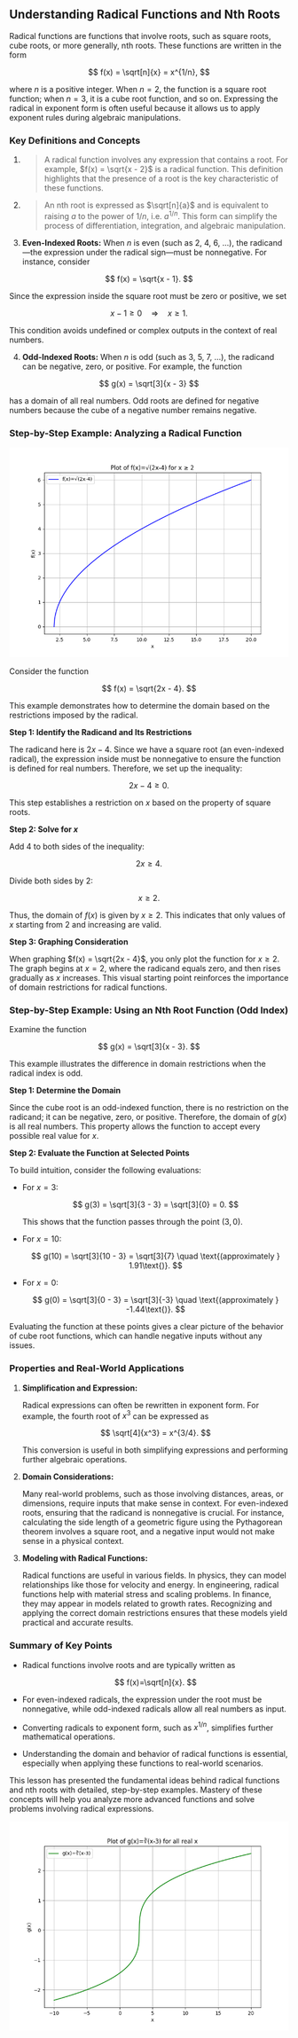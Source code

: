## Understanding Radical Functions and Nth Roots

Radical functions are functions that involve roots, such as square roots, cube roots, or more generally, nth roots. These functions are written in the form

$$
f(x) = \sqrt[n]{x} = x^{1/n},
$$

where $n$ is a positive integer. When $n = 2$, the function is a square root function; when $n = 3$, it is a cube root function, and so on. Expressing the radical in exponent form is often useful because it allows us to apply exponent rules during algebraic manipulations.

### Key Definitions and Concepts

1. > A radical function involves any expression that contains a root. For example, $f(x) = \sqrt{x - 2}$ is a radical function. This definition highlights that the presence of a root is the key characteristic of these functions.

2. > An nth root is expressed as $\sqrt[n]{a}$ and is equivalent to raising $a$ to the power of $1/n$, i.e. $a^{1/n}$. This form can simplify the process of differentiation, integration, and algebraic manipulation.

3. **Even-Indexed Roots:** When $n$ is even (such as 2, 4, 6, ...), the radicand—the expression under the radical sign—must be nonnegative. For instance, consider

$$
f(x) = \sqrt{x - 1}.
$$

Since the expression inside the square root must be zero or positive, we set

$$
x - 1 \ge 0 \quad\Longrightarrow\quad x \ge 1.
$$

This condition avoids undefined or complex outputs in the context of real numbers.

4. **Odd-Indexed Roots:** When $n$ is odd (such as 3, 5, 7, ...), the radicand can be negative, zero, or positive. For example, the function

$$
g(x) = \sqrt[3]{x - 3}
$$

has a domain of all real numbers. Odd roots are defined for negative numbers because the cube of a negative number remains negative.

### Step-by-Step Example: Analyzing a Radical Function

![Line plot of $f(x)=\sqrt{2x-4}$ for $x \ge 2$, showing the starting point at $x=2$.](images/plot_1_07-03-lesson-understanding-radical-functions-and-nth-roots.md.png)

Consider the function

$$
f(x) = \sqrt{2x - 4}.
$$

This example demonstrates how to determine the domain based on the restrictions imposed by the radical.

**Step 1: Identify the Radicand and Its Restrictions**

The radicand here is $2x - 4$. Since we have a square root (an even-indexed radical), the expression inside must be nonnegative to ensure the function is defined for real numbers. Therefore, we set up the inequality:

$$
2x - 4 \ge 0.
$$

This step establishes a restriction on $x$ based on the property of square roots.

**Step 2: Solve for $x$**

Add 4 to both sides of the inequality:

$$
2x \ge 4.
$$

Divide both sides by 2:

$$
x \ge 2.
$$

Thus, the domain of $f(x)$ is given by $x \ge 2$. This indicates that only values of $x$ starting from 2 and increasing are valid.

**Step 3: Graphing Consideration**

When graphing $f(x) = \sqrt{2x - 4}$, you only plot the function for $x \ge 2$. The graph begins at $x = 2$, where the radicand equals zero, and then rises gradually as $x$ increases. This visual starting point reinforces the importance of domain restrictions for radical functions.

### Step-by-Step Example: Using an Nth Root Function (Odd Index)

Examine the function

$$
g(x) = \sqrt[3]{x - 3}.
$$

This example illustrates the difference in domain restrictions when the radical index is odd.

**Step 1: Determine the Domain**

Since the cube root is an odd-indexed function, there is no restriction on the radicand; it can be negative, zero, or positive. Therefore, the domain of $g(x)$ is all real numbers. This property allows the function to accept every possible real value for $x$.

**Step 2: Evaluate the Function at Selected Points**

To build intuition, consider the following evaluations:

- For $x = 3$:

  $$
g(3) = \sqrt[3]{3 - 3} = \sqrt[3]{0} = 0.
  $$

  This shows that the function passes through the point $(3,0)$.

- For $x = 10$:

  $$
g(10) = \sqrt[3]{10 - 3} = \sqrt[3]{7} \quad \text{(approximately } 1.91\text{)}.
  $$

- For $x = 0$:

  $$
g(0) = \sqrt[3]{0 - 3} = \sqrt[3]{-3} \quad \text{(approximately } -1.44\text{)}.
  $$

Evaluating the function at these points gives a clear picture of the behavior of cube root functions, which can handle negative inputs without any issues.

### Properties and Real-World Applications

1. **Simplification and Expression:**

   Radical expressions can often be rewritten in exponent form. For example, the fourth root of $x^3$ can be expressed as
   
   $$
   \sqrt[4]{x^3} = x^{3/4}.
   $$
   
   This conversion is useful in both simplifying expressions and performing further algebraic operations.

2. **Domain Considerations:**

   Many real-world problems, such as those involving distances, areas, or dimensions, require inputs that make sense in context. For even-indexed roots, ensuring that the radicand is nonnegative is crucial. For instance, calculating the side length of a geometric figure using the Pythagorean theorem involves a square root, and a negative input would not make sense in a physical context.

3. **Modeling with Radical Functions:**

   Radical functions are useful in various fields. In physics, they can model relationships like those for velocity and energy. In engineering, radical functions help with material stress and scaling problems. In finance, they may appear in models related to growth rates. Recognizing and applying the correct domain restrictions ensures that these models yield practical and accurate results.

### Summary of Key Points

- Radical functions involve roots and are typically written as
  
  $$
f(x)=\sqrt[n]{x}.
  $$
  
- For even-indexed radicals, the expression under the root must be nonnegative, while odd-indexed radicals allow all real numbers as input.

- Converting radicals to exponent form, such as $x^{1/n}$, simplifies further mathematical operations.

- Understanding the domain and behavior of radical functions is essential, especially when applying these functions to real-world scenarios.

This lesson has presented the fundamental ideas behind radical functions and nth roots with detailed, step-by-step examples. Mastery of these concepts will help you analyze more advanced functions and solve problems involving radical expressions.

![Line plot of $g(x)=\sqrt[3]{x-3}$ for a range of $x$ values, illustrating cube root behavior.](images/plot_2_07-03-lesson-understanding-radical-functions-and-nth-roots.md.png)